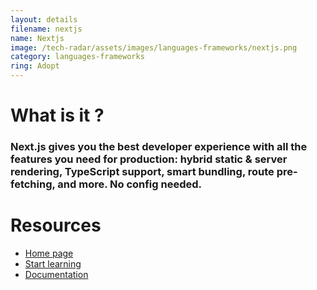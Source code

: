 ```yaml
---
layout: details
filename: nextjs
name: Nextjs
image: /tech-radar/assets/images/languages-frameworks/nextjs.png
category: languages-frameworks
ring: Adopt
---
```


# What is it ?
### Next.js gives you the best developer experience with all the features you need for production: hybrid static & server rendering, TypeScript support, smart bundling, route pre-fetching, and more. No config needed.

# Resources
- [Home page](https://nextjs.org/)
- [Start learning](https://nextjs.org/learn/basics/create-nextjs-app?utm_source=next-site&utm_medium=homepage-cta&utm_campaign=next-website)
- [Documentation](https://nextjs.org/docs)

